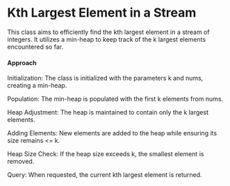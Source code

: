 # Kth Largest Element in a Stream
This class aims to efficiently find the kth largest element in a stream of integers. 
It utilizes a min-heap to keep track of the k largest elements encountered so far.
#### Approach
Initialization: The class is initialized with the parameters k and nums, creating a min-heap.

Population: The min-heap is populated with the first k elements from nums.

Heap Adjustment: The heap is maintained to contain only the k largest elements.

Adding Elements: New elements are added to the heap while ensuring its size remains <= k.

Heap Size Check: If the heap size exceeds k, the smallest element is removed.

Query: When requested, the current kth largest element is returned.
